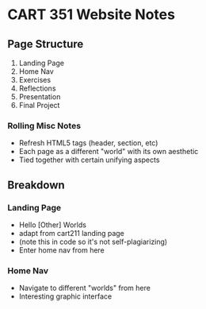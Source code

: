 # CART 351 Website Notes

## Page Structure
1. Landing Page
2. Home Nav
3. Exercises
4. Reflections
5. Presentation
6. Final Project

### Rolling Misc Notes  
* Refresh HTML5 tags (header, section, etc)
* Each page as a different "world" with its own aesthetic
* Tied together with certain unifying aspects

## Breakdown

### Landing Page
* Hello [Other] Worlds
* adapt from cart211 landing page
* (note this in code so it's not self-plagiarizing)
* Enter home nav from here

### Home Nav
* Navigate to different "worlds" from here
* Interesting graphic interface
